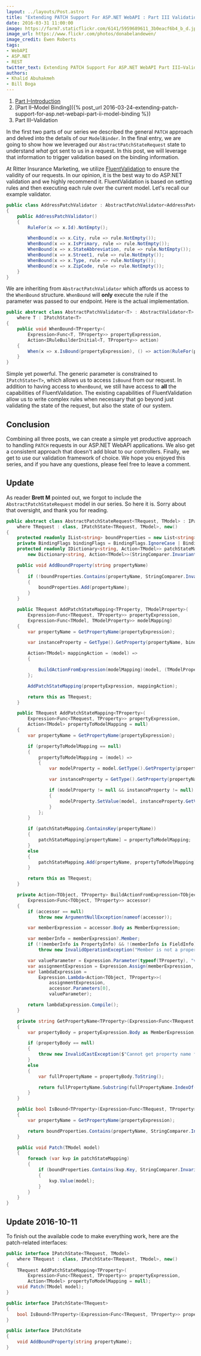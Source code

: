 ```yaml
---
layout: ../layouts/Post.astro
title: "Extending PATCH Support For ASP.NET WebAPI : Part III Validation"
date: 2016-03-31 11:00:00
image: https://farm7.staticflickr.com/6141/5959689611_3b0eacf6b4_b_d.jpg
image_url: https://www.flickr.com/photos/donabelandewen/
image_credit: Ewen Roberts
tags:
- WebAPI
- ASP.NET
- REST
twitter_text: Extending PATCH Support For ASP.NET WebAPI Part III–Validation
authors: 
- Khalid Abuhakmeh
- Bill Boga
---
```


1. [Part I–Introduction](/extending-patch-support-for-asp.net-webapi-part-i/)
2. [Part II–Model Binding]({% post_url 2016-03-24-extending-patch-support-for-asp.net-webapi-part-ii-model-binding %})
3. Part III–Validation

In the first two parts of our series we described the general `PATCH` approach and delved into the details of our `ModelBinder`. In the final entry, we are going to show how we leveraged our `AbstractPatchStateRequest` state to understand *what* got sent to us in a request. In this post, we will leverage that information to trigger validation based on the binding information.

At Ritter Insurance Marketing, we utilize [FluentValidation](https://github.com/JeremySkinner/FluentValidation) to ensure the validity of our requests. In our opinion, it is the best way to do ASP.NET validation and we highly recommend it. FluentValidation is based on setting rules and then executing each rule over the current model. Let's recall our example validator.

```csharp
public class AddressPatchValidator : AbstractPatchValidator<AddressPatchRequest>
{
    public AddressPatchValidator()
    {
        RuleFor(x => x.Id).NotEmpty();

        WhenBound(x => x.City, rule => rule.NotEmpty());
        WhenBound(x => x.IsPrimary, rule => rule.NotEmpty());
        WhenBound(x => x.StateAbbreviation, rule => rule.NotEmpty());
        WhenBound(x => x.Street1, rule => rule.NotEmpty());
        WhenBound(x => x.Type, rule => rule.NotEmpty());
        WhenBound(x => x.ZipCode, rule => rule.NotEmpty());
    }
}
```

We are inheriting from `AbstractPatchValidator` which affords us access to the `WhenBound` structure. `WhenBound` will **only** execute the rule if the parameter was passed to our endpoint. Here is the actual implementation.

```csharp
public abstract class AbstractPatchValidator<T> : AbstractValidator<T>
    where T : IPatchState<T>
{
    public void WhenBound<TProperty>(
        Expression<Func<T, TProperty>> propertyExpression,
        Action<IRuleBuilderInitial<T, TProperty>> action)
    {
        When(x => x.IsBound(propertyExpression), () => action(RuleFor(propertyExpression)));
    }
}
```

Simple yet powerful. The generic parameter is constrained to `IPatchState<T>`, which allows us to access `IsBound` from our request. In addition to having access to `WhenBound`, we still have access to **all** the capabilities of FluentValidation. The existing capabilities of FluentValidation allow us to write complex rules when necessary that go beyond just validating the state of the request, but also the state of our system.

## Conclusion

Combining all three posts, we can create a simple yet productive approach to handling `PATCH` requests in our ASP.NET WebAPI applications. We also get a consistent approach that doesn't add bloat to our controllers. Finally, we get to use our validation framework of choice. We hope you enjoyed this series, and if you have any questions, please feel free to leave a comment.

## Update

As reader **Brett M** pointed out, we forgot to include the `AbstractPatchStateRequest` model in our series. So here it is. Sorry about that oversight, and thank you for reading.

```csharp
public abstract class AbstractPatchStateRequest<TRequest, TModel> : IPatchState<TRequest, TModel>, IPatchState<TRequest>, IPatchState
    where TRequest : class, IPatchState<TRequest, TModel>, new()
{
    protected readonly IList<string> boundProperties = new List<string>();
    private BindingFlags bindingFlags = BindingFlags.IgnoreCase | BindingFlags.Instance | BindingFlags.Public;
    protected readonly IDictionary<string, Action<TModel>> patchStateMapping =
        new Dictionary<string, Action<TModel>>(StringComparer.InvariantCultureIgnoreCase);

    public void AddBoundProperty(string propertyName)
    {
        if (!boundProperties.Contains(propertyName, StringComparer.InvariantCultureIgnoreCase))
        {
            boundProperties.Add(propertyName);
        }
    }

    public TRequest AddPatchStateMapping<TProperty, TModelProperty>(
        Expression<Func<TRequest, TProperty>> propertyExpression,
        Expression<Func<TModel, TModelProperty>> modelMapping)
    {
        var propertyName = GetPropertyName(propertyExpression);

        var instanceProperty = GetType().GetProperty(propertyName, bindingFlags);

        Action<TModel> mappingAction = (model) =>
        {

            BuildActionFromExpression(modelMapping)(model, (TModelProperty)instanceProperty.GetValue(this, null));
        };

        AddPatchStateMapping(propertyExpression, mappingAction);

        return this as TRequest;
    }

    public TRequest AddPatchStateMapping<TProperty>(
        Expression<Func<TRequest, TProperty>> propertyExpression,
        Action<TModel> propertyToModelMapping = null)
    {
        var propertyName = GetPropertyName(propertyExpression);

        if (propertyToModelMapping == null)
        {
            propertyToModelMapping = (model) =>
            {
                var modelProperty = model.GetType().GetProperty(propertyName, bindingFlags);

                var instanceProperty = GetType().GetProperty(propertyName, bindingFlags);

                if (modelProperty != null && instanceProperty != null)
                {
                    modelProperty.SetValue(model, instanceProperty.GetValue(this, null), null);
                }
            };
        }

        if (patchStateMapping.ContainsKey(propertyName))
        {
            patchStateMapping[propertyName] = propertyToModelMapping;
        }
        else
        {
            patchStateMapping.Add(propertyName, propertyToModelMapping);
        }

        return this as TRequest;
    }

    private Action<TObject, TProperty> BuildActionFromExpression<TObject, TProperty>(
        Expression<Func<TObject, TProperty>> accessor)
    {
        if (accessor == null)
            throw new ArgumentNullException(nameof(accessor));

        var memberExpression = accessor.Body as MemberExpression;

        var memberInfo = memberExpression?.Member;
        if (!(memberInfo is PropertyInfo) && !(memberInfo is FieldInfo))
            throw new InvalidOperationException("Member is not a property or field");

        var valueParameter = Expression.Parameter(typeof(TProperty), "val");
        var assignmentExpression = Expression.Assign(memberExpression, valueParameter);
        var lambdaExpression =
            Expression.Lambda<Action<TObject, TProperty>>(
                assignmentExpression,
                accessor.Parameters[0],
                valueParameter);

        return lambdaExpression.Compile();
    }

    private string GetPropertyName<TProperty>(Expression<Func<TRequest, TProperty>> propertyExpression)
    {
        var propertyBody = propertyExpression.Body as MemberExpression;

        if (propertyBody == null)
        {
            throw new InvalidCastException($"Cannot get property name from {nameof(propertyExpression)}.");
        }
        else
        {
            var fullPropertyName = propertyBody.ToString();

            return fullPropertyName.Substring(fullPropertyName.IndexOf('.') + 1);
        }
    }

    public bool IsBound<TProperty>(Expression<Func<TRequest, TProperty>> propertyExpression)
    {
        var propertyName = GetPropertyName(propertyExpression);

        return boundProperties.Contains(propertyName, StringComparer.InvariantCultureIgnoreCase);
    }

    public void Patch(TModel model)
    {
        foreach (var kvp in patchStateMapping)
        {
            if (boundProperties.Contains(kvp.Key, StringComparer.InvariantCultureIgnoreCase))
            {
                kvp.Value(model);
            }
        }
    }
}
```

## Update 2016-10-11

To finish out the available code to make everything work, here are the patch-related interfaces:

```csharp
public interface IPatchState<TRequest, TModel>
    where TRequest : class, IPatchState<TRequest, TModel>, new()
{
    TRequest AddPatchStateMapping<TProperty>(
        Expression<Func<TRequest, TProperty>> propertyExpression,
        Action<TModel> propertyToModelMapping = null);
    void Patch(TModel model);
}

public interface IPatchState<TRequest>
{
    bool IsBound<TProperty>(Expression<Func<TRequest, TProperty>> propertyExpression);
}

public interface IPatchState
{
    void AddBoundProperty(string propertyName);
}
```
